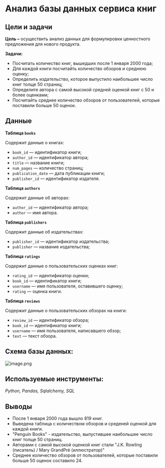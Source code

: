 # Анализ базы данных сервиса книг

## Цели и задачи

**Цель –** осуществить анализ данных для формулировки ценностного предложения для нового продукта.

**Задачи:**
- Посчитать количество книг, вышедших после 1 января 2000 года;
- Для каждой книги посчитайть количество обзоров и среднюю оценку;
- Определить издательство, которое выпустило наибольшее число книг толще 50 страниц;
- Определите автора с самой высокой средней оценкой книг с 50 и более оценками;
- Посчитайть среднее количество обзоров от пользователей, которые поставили больше 50 оценок.

## Данные
**Таблица `books`**

Содержит данные о книгах:

- `book_id` — идентификатор книги;
- `author_id` — идентификатор автора;
- `title` — название книги;
- `num_pages` — количество страниц;
- `publication_date` — дата публикации книги;
- `publisher_id` — идентификатор издателя.

**Таблица `authors`**

Содержит данные об авторах:

- `author_id` — идентификатор автора;
- `author` — имя автора.

**Таблица `publishers`**

Содержит данные об издательствах:

- `publisher_id` — идентификатор издательства;
- `publisher` — название издательства;

**Таблица `ratings`**

Содержит данные о пользовательских оценках книг:

- `rating_id` — идентификатор оценки;
- `book_id` — идентификатор книги;
- `username` — имя пользователя, оставившего оценку;
- `rating` — оценка книги.

**Таблица `reviews`**

Содержит данные о пользовательских обзорах на книги:

- `review_id` — идентификатор обзора;
- `book_id` — идентификатор книги;
- `username` — имя пользователя, написавшего обзор;
- `text` — текст обзора.

## Схема базы данных: 
![image.png](attachment:image.png)

## Используемые инструменты: 
*Python, Pandas, Sqlalchemy, SQL*

## Выводы
- После 1 января 2000 года вышло 819 книг.
- Выведена таблица с количеством обзоров и среденей оценкой для каждой книги.
- "Penguin Books" - издательство, выпустившее наибольшее число книг толще 50 страниц.
- Авторами с самой высокой оценкой книг стали "J.K. Rowling (писатель) / Mary GrandPré (иллюстратор)"
- Среднее количество обзоров от пользователей, которые поставили больше 50 оценок составило 24.
